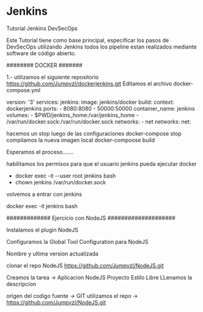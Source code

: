 # Jenkins
Tutorial Jenkins DevSecOps


Este Tutorial tiene como base principal, especificar los pasos de DevSecOps utilizando Jenkins todos los pipeline estan realizados mediante software de código abierto.




######## DOCKER #######

1.- utilizamos el siguiente repositorio https://github.com/Jumpvzl/dockerjenkins.git
Editamos el archivo docker-compose.yml

version: '3'
services:
  jenkins:
    image: jenkins/docker
    build:
     context: dockerjenkins
    ports:
    - 8080:8080
    - 50000:50000
    container_name: jenkins
    volumes:
      - $PWD/jenkins_home:/var/jenkins_home
      - /var/run/docker.sock:/var/run/docker.sock
    networks:
      - net
networks:
  net:

hacemos un stop luego de las configuraciones docker-compose stop
compilamos la nueva imagen local docker-compoose build

Esperamos el proceso.......

habilitamos los permisos para que el usuario jenkins pueda ejecutar docker
- docker exec -it --user root jenkins bash
- chown jenkins /var/run/docker.sock

volvemos a entrar con jenkins

docker exec -it jenkins bash


############# Ejercicio con NodeJS ####################

Instalamos el plugin NodeJS

Configuramos la Global Tool Configuration para NodeJS

Nombre y ultima version actualizada

clonar el repo NodeJS https://github.com/Jumpvzl/NodeJS.git

Creamos la tarea -> Aplicacion NodeJS
Proyecto Estilo Libre
LLenamos la descripcion

origen del codigo fuente -> GIT utilizamos el repo -> https://github.com/Jumpvzl/NodeJS.git


